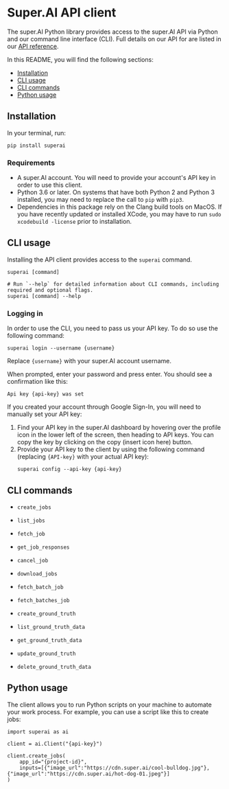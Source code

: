 # Super.AI API client

The super.AI Python library provides access to the super.AI API via Python and our command line interface (CLI). Full details on our API for are listed in our [API reference](https://super.ai/reference).

In this README, you will find the following sections:

- [Installation](#installation)
- [CLI usage](#cli-usage)
- [CLI commands](#cli-commands)
- [Python usage](#python-usage)

## Installation

In your terminal, run:

```
pip install superai
```

### Requirements

- A super.AI account. You will need to provide your account's API key in order to use this client.
- Python 3.6 or later. On systems that have both Python 2 and Python 3 installed, you may need to replace the call to `pip`  with `pip3`.
- Dependencies in this package rely on the Clang build tools on MacOS. If you have recently updated or installed XCode, you may have to run `sudo xcodebuild -license` prior to installation.

## CLI usage

Installing the API client provides access to the `superai` command.

```
superai [command]

# Run `--help` for detailed information about CLI commands, including required and optional flags.
superai [command] --help
```

### Logging in

In order to use the CLI, you need to pass us your API key. To do so use the following command:

```
superai login --username {username}
```

Replace `{username}` with your super.AI account username.

When prompted, enter your password and press enter. You should see a confirmation like this:

```
Api key {api-key} was set
```

If you created your account through Google Sign-In, you will need to manually set your API key:

1. Find your API key in the super.AI dashboard by hovering over the profile icon in the lower left of the screen, then heading to API keys. You can copy the key by clicking on the copy (insert icon here) button. 
2. Provide your API key to the client by using the following command (replacing `{API-key}` with your actual API key):
      ```
      superai config --api-key {api-key}
      ```

## CLI commands

- `create_jobs`
- `list_jobs`
- `fetch_job`
- `get_job_responses`
- `cancel_job`
- `download_jobs`

- `fetch_batch_job`
- `fetch_batches_job`

- `create_ground_truth`
- `list_ground_truth_data`
- `get_ground_truth_data`
- `update_ground_truth`
- `delete_ground_truth_data`

## Python usage

The client allows you to run Python scripts on your machine to automate your work process. For example, you can use a script like this to create jobs:

```
import superai as ai

client = ai.Client("{api-key}")

client.create_jobs(
    app_id="{project-id}",
    inputs=[{"image_url":"https://cdn.super.ai/cool-bulldog.jpg"},{"image_url":"https://cdn.super.ai/hot-dog-01.jpeg"}]
)
```
